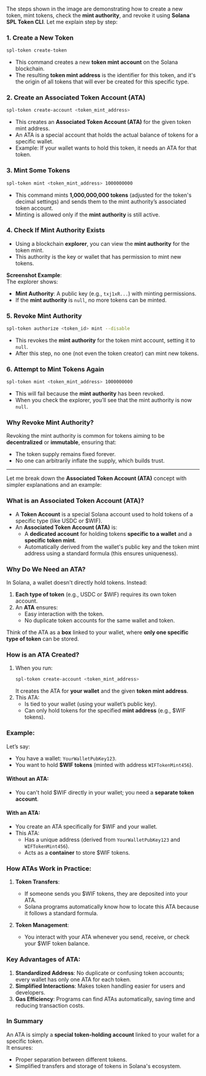 The steps shown in the image are demonstrating how to create a new token, mint tokens, check the **mint authority**, and revoke it using **Solana SPL Token CLI**. Let me explain step by step:


### **1. Create a New Token**
```bash
spl-token create-token
```
- This command creates a new **token mint account** on the Solana blockchain.
- The resulting **token mint address** is the identifier for this token, and it's the origin of all tokens that will ever be created for this specific type.


### **2. Create an Associated Token Account (ATA)**
```bash
spl-token create-account <token_mint_address>
```
- This creates an **Associated Token Account (ATA)** for the given token mint address.  
- An ATA is a special account that holds the actual balance of tokens for a specific wallet.
- Example: If your wallet wants to hold this token, it needs an ATA for that token.


### **3. Mint Some Tokens**
```bash
spl-token mint <token_mint_address> 1000000000
```
- This command mints **1,000,000,000 tokens** (adjusted for the token's decimal settings) and sends them to the mint authority’s associated token account.
- Minting is allowed only if the **mint authority** is still active.


### **4. Check If Mint Authority Exists**
- Using a blockchain **explorer**, you can view the **mint authority** for the token mint.  
- This authority is the key or wallet that has permission to mint new tokens.

**Screenshot Example**:  
The explorer shows:
- **Mint Authority**: A public key (e.g., `txj1xR...`) with minting permissions.  
- If the **mint authority** is `null`, no more tokens can be minted.


### **5. Revoke Mint Authority**
```bash
spl-token authorize <token_id> mint --disable
```
- This revokes the **mint authority** for the token mint account, setting it to `null`.
- After this step, no one (not even the token creator) can mint new tokens.


### **6. Attempt to Mint Tokens Again**
```bash
spl-token mint <token_mint_address> 1000000000
```
- This will fail because the **mint authority** has been revoked.  
- When you check the explorer, you’ll see that the mint authority is now `null`.


### **Why Revoke Mint Authority?**
Revoking the mint authority is common for tokens aiming to be **decentralized** or **immutable**, ensuring that:
- The token supply remains fixed forever.  
- No one can arbitrarily inflate the supply, which builds trust.



---

Let me break down the **Associated Token Account (ATA)** concept with simpler explanations and an example:


### **What is an Associated Token Account (ATA)?**
- A **Token Account** is a special Solana account used to hold tokens of a specific type (like USDC or $WIF).  
- An **Associated Token Account (ATA)** is:
  - A **dedicated account** for holding tokens **specific to a wallet** and a **specific token mint**.
  - Automatically derived from the wallet's public key and the token mint address using a standard formula (this ensures uniqueness).


### **Why Do We Need an ATA?**
In Solana, a wallet doesn't directly hold tokens. Instead:
1. **Each type of token** (e.g., USDC or $WIF) requires its own token account.  
2. An **ATA** ensures:
   - Easy interaction with the token.
   - No duplicate token accounts for the same wallet and token.

Think of the ATA as a **box** linked to your wallet, where **only one specific type of token** can be stored.


### **How is an ATA Created?**
1. When you run:
   ```bash
   spl-token create-account <token_mint_address>
   ```
   It creates the ATA for **your wallet** and the given **token mint address**.  
2. This ATA:
   - Is tied to your wallet (using your wallet’s public key).
   - Can only hold tokens for the specified **mint address** (e.g., $WIF tokens).


### **Example:**
Let’s say:
- You have a wallet: `YourWalletPubKey123`.
- You want to hold **$WIF tokens** (minted with address `WIFTokenMint456`).

#### Without an ATA:
- You can't hold $WIF directly in your wallet; you need a **separate token account**.

#### With an ATA:
- You create an ATA specifically for $WIF and your wallet.
- This ATA:
  - Has a unique address (derived from `YourWalletPubKey123` and `WIFTokenMint456`).
  - Acts as a **container** to store $WIF tokens.
  

### **How ATAs Work in Practice:**
1. **Token Transfers**:
   - If someone sends you $WIF tokens, they are deposited into your ATA.  
   - Solana programs automatically know how to locate this ATA because it follows a standard formula.

2. **Token Management**:
   - You interact with your ATA whenever you send, receive, or check your $WIF token balance.


### **Key Advantages of ATA:**
1. **Standardized Address**: No duplicate or confusing token accounts; every wallet has only one ATA for each token.  
2. **Simplified Interactions**: Makes token handling easier for users and developers.  
3. **Gas Efficiency**: Programs can find ATAs automatically, saving time and reducing transaction costs.


### **In Summary**
An ATA is simply a **special token-holding account** linked to your wallet for a specific token.  
It ensures:
- Proper separation between different tokens.
- Simplified transfers and storage of tokens in Solana's ecosystem.
